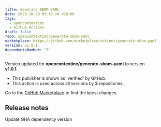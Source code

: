 ```yaml
---
title: Generate SBOM YAML
date: 2023-10-20 03:13:24 +00:00
tags:
  - opencontextinc
  - GitHub Actions
draft: false
repo: opencontextinc/generate-sbom-yaml
marketplace: https://github.com/marketplace/actions/generate-sbom-yaml
version: v1.0.1
dependentsNumber: "2"
---
```



Version updated for **opencontextinc/generate-sbom-yaml** to version **v1.0.1**.
- This publisher is shown as 'verified' by GitHub.
- This action is used across all versions by **2** repositories.

Go to the [GitHub Marketplace](https://github.com/marketplace/actions/generate-sbom-yaml) to find the latest changes.

## Release notes

Update GHA dependency version

